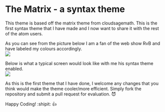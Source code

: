 
# The Matrix - a syntax theme

This theme is based off the matrix theme from cloudsagemath.  This is the first syntax theme that I have made and I now want to share it with the rest of the atom users.


As you can see from the picture below I am a fan of the web show RvB and have labeled my colours accordingly.  
![](https://raw.githubusercontent.com/Huaraz2/the-matrix-syntax/master/res/colours-screenshot.png)

Below is what a typical screen would look like with me his syntax theme enabled.  
![](https://raw.githubusercontent.com/Huaraz2/the-matrix-syntax/master/res/example-page.png)

As this is the first theme that I have done, I welcome any changes that you think would make the theme cooler/more efficient.  Simply fork the repository and submit a pull request for evaluation. :smiling_imp:

Happy Coding! :shipit: :+1:
